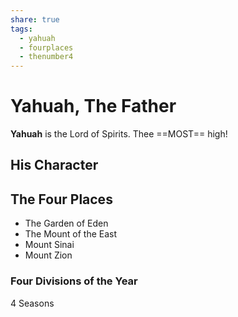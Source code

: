 ```yaml
---
share: true
tags:
  - yahuah
  - fourplaces
  - thenumber4
---
```



# Yahuah, The Father

**Yahuah** is the Lord of Spirits. Thee ==MOST== high!

## His Character


## The Four Places
- The Garden of Eden
- The Mount of the East
- Mount Sinai
- Mount Zion


### Four Divisions of the Year
4 Seasons